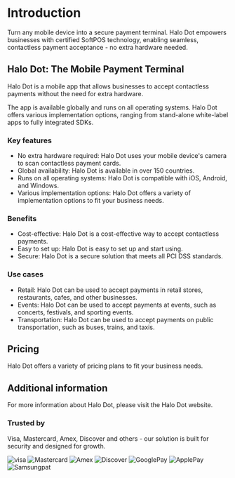 # Introduction

Turn any mobile device into a secure payment terminal.
Halo Dot empowers businesses with certified SoftPOS technology, enabling seamless, contactless payment acceptance - no extra hardware needed.

## Halo Dot: The Mobile Payment Terminal

Halo Dot is a mobile app that allows businesses to accept contactless payments without the need for extra hardware.

The app is available globally and runs on all operating systems. Halo Dot offers various implementation options, ranging from stand-alone white-label apps to fully integrated SDKs.

### Key features

* No extra hardware required: Halo Dot uses your mobile device's camera to scan contactless payment cards.
* Global availability: Halo Dot is available in over 150 countries.
* Runs on all operating systems: Halo Dot is compatible with iOS, Android, and Windows.
* Various implementation options: Halo Dot offers a variety of implementation options to fit your business needs.

### Benefits

* Cost-effective: Halo Dot is a cost-effective way to accept contactless payments.
* Easy to set up: Halo Dot is easy to set up and start using.
* Secure: Halo Dot is a secure solution that meets all PCI DSS standards.

### Use cases

* Retail: Halo Dot can be used to accept payments in retail stores, restaurants, cafes, and other businesses.
* Events: Halo Dot can be used to accept payments at events, such as concerts, festivals, and sporting events.
* Transportation: Halo Dot can be used to accept payments on public transportation, such as buses, trains, and taxis.

## Pricing

Halo Dot offers a variety of pricing plans to fit your business needs.

## Additional information

For more information about Halo Dot, please visit the Halo Dot website.

### Trusted by

Visa, Mastercard, Amex, Discover and others - our solution is built for security and designed for growth.

![visa](https://cdn.prod.website-files.com/63f8ad30f40a41f7b046d567/64904eee03db594661e1e7e3_visa-logo.svg)
![Mastercard](https://cdn.prod.website-files.com/63f8ad30f40a41f7b046d567/64904eee6bfb3ab3c036d1b7_Mastercard.svg)
![Amex](https://cdn.prod.website-files.com/63f8ad30f40a41f7b046d567/64904eee81ed6b3bdc49e89d_Amex.svg)
![Discover](https://cdn.prod.website-files.com/63f8ad30f40a41f7b046d567/64904eee4af603717c6f273b_Discover.svg)
![GooglePay](https://cdn.prod.website-files.com/63f8ad30f40a41f7b046d567/64904eee08036a558138db64_Google_pay.svg)
![ApplePay](https://cdn.prod.website-files.com/63f8ad30f40a41f7b046d567/64904eeecd9e7bbd6e87737e_Apple_pay.svg)
![Samsungpat](https://cdn.prod.website-files.com/63f8ad30f40a41f7b046d567/64904eef5ee9e1391db5d595_Samsung_pay.svg)
